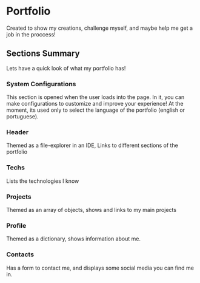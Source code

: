 
 # Portfolio

 Created to show my creations, challenge myself, and maybe help me get a job in the proccess! 


 ## Sections Summary

 Lets have a quick look of what my portfolio has!

 ### System Configurations

 This section is opened when the user loads into the page.
 In it, you can make configurations to customize and improve your experience!
 At the moment, its used only to select the language of the portfolio (english or portuguese).

 ### Header

 Themed as a file-explorer in an IDE, Links to different sections of the portfolio

 
 ### Techs

 Lists the technologies I know

 ### Projects

Themed as an array of objects, shows and links to my main projects
 

 ### Profile

Themed as a dictionary, shows information about me.

 ### Contacts

Has a form to contact me, and displays some social media you can find me in.